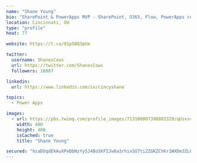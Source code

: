 ```yaml
---
name: "Shane Young"
bio: "SharePoint & PowerApps MVP - SharePoint, O365, Flow, PowerApps consulting? @PowerApps911 | Pure Snark? You found it."
location: Cincinnati, OH
type: "profile"
heat: 77

website: https://t.co/91p5BQ3pUe

twitter:
  username: ShanesCows
  url: https://twitter.com/ShanesCows
  followers: 16087

linkedin:
  url: https://www.linkedin.com/in/cincyshane

topics:
  - Power Apps

images:
  - url: https://pbs.twimg.com/profile_images/713100007398883329/qUzvsvQ3_400x400.jpg
    width: 400
    height: 400
    isCached: true
    title: "Shane Young"

secured: "hzaDUqdEkAuXPeBbNzYySJ4BoSKFIJw8a3rhixSO7ti2ZGKZChKr1WXDm3ZLO4tOc20o3N345bEiK5o8kl7tZq5EzPZ2rkJZdJkyx74dbmiNiKgns4oCcc5gBzt+4wJ3Dlau9NlTkzhvBOaEwmeaM+ce9cWVcxHBT2zviH0gaxz/EirNBaYAe2m6VKcLQY/YWl8D28OsXasRLuVVCg+hMi2CL6MWVDktc+cuPj1A7J8U0FkNWlJ1Cb7N2hD+EHDiSQu7hH1ETCIbjFfSfUubPVoshtaVSkZXuoLF48bIAf1Y/xetbLHtemzehW/fAlbuyri7PBqchNM0KUzE1ssij6KQvBaMyTRo3ANtoCADDbLSf88xM+m0jDEAocJoCwCNcDSxrnn4G+8f/5V9nBKbji36WV4MTonc0jfmZ8z/VGY=;0Uq8Nd+Q2/jH37Odim4K9Q=="
---
```


